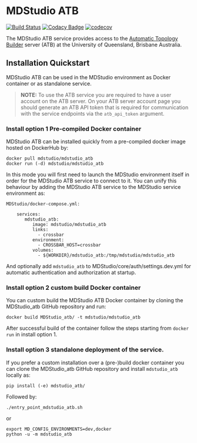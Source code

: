 # MDStudio ATB

[![Build Status](https://travis-ci.org/MD-Studio/MDStudio_ATB.svg?branch=master)](https://travis-ci.org/MD-Studio/MDStudio_ATB)
[![Codacy Badge](https://api.codacy.com/project/badge/Grade/697c033fd7674ecea28c089150a25dfa)](https://www.codacy.com/app/marcvdijk/MDStudio_ATB?utm_source=github.com&amp;utm_medium=referral&amp;utm_content=MD-Studio/MDStudio_ATB&amp;utm_campaign=Badge_Grade)
[![codecov](https://codecov.io/gh/MD-Studio/MDStudio_ATB/branch/master/graph/badge.svg)](https://codecov.io/gh/MD-Studio/MDStudio_ATB)

The MDStudio ATB service provides access to the [Automatic Topology Builder](https://atb.uq.edu.au) server (ATB) at the 
University of Queensland, Brisbane Australia.

## Installation Quickstart
MDStudio ATB can be used in the MDStudio environment as Docker container or as standalone service.

> **NOTE:** To use the ATB service you are required to have a user account on the ATB server. On your ATB server 
  account page you should generate an ATB API token that is required for communication with the service endpoints via
  the `atb_api_token` argument.

### Install option 1 Pre-compiled Docker container
MDStudio ATB can be installed quickly from a pre-compiled docker image hosted on DockerHub by:

    docker pull mdstudio/mdstudio_atb
    docker run (-d) mdstudio/mdstudio_atb

In this mode you will first need to launch the MDStudio environment itself in order for the MDStudio ATB service to 
connect to it. You can unify this behaviour by adding the MDStudio ATB service to the MDStudio service environment as:

    MDStudio/docker-compose.yml:
        
        services:
           mdstudio_atb:
              image: mdstudio/mdstudio_atb
              links:
                - crossbar
              environment:
                - CROSSBAR_HOST=crossbar
              volumes:
                - ${WORKDIR}/mdstudio_atb:/tmp/mdstudio/mdstudio_atb

And optionally add `mdstudio_atb` to MDStudio/core/auth/settings.dev.yml for automatic authentication and 
authorization at startup.

### Install option 2 custom build Docker container
You can custom build the MDStudio ATB Docker container by cloning the MDStudio_atb GitHub repository and run:

    docker build MDStudio_atb/ -t mdstudio/mdstudio_atb
    
After successful build of the container follow the steps starting from `docker run` in install option 1.

### Install option 3 standalone deployment of the service.
If you prefer a custom installation over a (pre-)build docker container you can clone the MDStudio_atb GitHub
repository and install `mdstudio_atb` locally as:

    pip install (-e) mdstudio_atb/

Followed by:

    ./entry_point_mdstudio_atb.sh
    
or

    export MD_CONFIG_ENVIRONMENTS=dev,docker
    python -u -m mdstudio_atb
